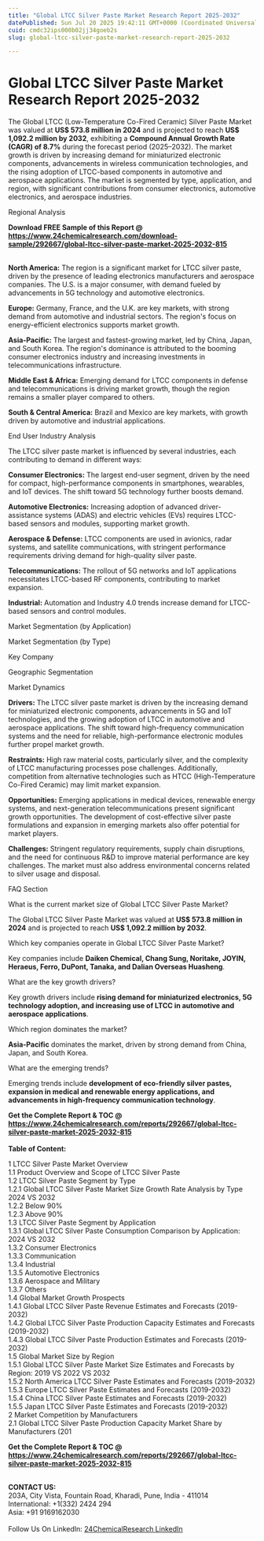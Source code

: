 ```yaml
---
title: "Global LTCC Silver Paste Market Research Report 2025-2032"
datePublished: Sun Jul 20 2025 19:42:11 GMT+0000 (Coordinated Universal Time)
cuid: cmdc32ips000b02jj34goeb2s
slug: global-ltcc-silver-paste-market-research-report-2025-2032

---
```


# Global LTCC Silver Paste Market Research Report 2025-2032

<p>The Global LTCC (Low-Temperature Co-Fired Ceramic) Silver Paste Market was valued at <strong>US$ 573.8 million in 2024</strong> and is projected to reach <strong>US$ 1,092.2 million by 2032</strong>, exhibiting a <strong>Compound Annual Growth Rate (CAGR) of 8.7%</strong> during the forecast period (2025–2032). The market growth is driven by increasing demand for miniaturized electronic components, advancements in wireless communication technologies, and the rising adoption of LTCC-based components in automotive and aerospace applications. The market is segmented by type, application, and region, with significant contributions from consumer electronics, automotive electronics, and aerospace industries.</p><p>
Regional Analysis</p><p>
</p><div><b>Download FREE Sample of this Report @ 
            <a href="https://www.24chemicalresearch.com/download-sample/292667/global-ltcc-silver-paste-market-2025-2032-815">
            https://www.24chemicalresearch.com/download-sample/292667/global-ltcc-silver-paste-market-2025-2032-815</a></b></div><br><p><strong>North America:</strong> The region is a significant market for LTCC silver paste, driven by the presence of leading electronics manufacturers and aerospace companies. The U.S. is a major consumer, with demand fueled by advancements in 5G technology and automotive electronics.</p><p>
</p><p><strong>Europe:</strong> Germany, France, and the U.K. are key markets, with strong demand from automotive and industrial sectors. The region's focus on energy-efficient electronics supports market growth.</p><p>
</p><p><strong>Asia-Pacific:</strong> The largest and fastest-growing market, led by China, Japan, and South Korea. The region's dominance is attributed to the booming consumer electronics industry and increasing investments in telecommunications infrastructure.</p><p>
</p><p><strong>Middle East &amp; Africa:</strong> Emerging demand for LTCC components in defense and telecommunications is driving market growth, though the region remains a smaller player compared to others.</p><p>
</p><p><strong>South &amp; Central America:</strong> Brazil and Mexico are key markets, with growth driven by automotive and industrial applications.</p><p>
End User Industry Analysis</p><p>
</p><p>The LTCC silver paste market is influenced by several industries, each contributing to demand in different ways:</p><p>
</p><p><strong>Consumer Electronics:</strong> The largest end-user segment, driven by the need for compact, high-performance components in smartphones, wearables, and IoT devices. The shift toward 5G technology further boosts demand.</p><p>
</p><p><strong>Automotive Electronics:</strong> Increasing adoption of advanced driver-assistance systems (ADAS) and electric vehicles (EVs) requires LTCC-based sensors and modules, supporting market growth.</p><p>
</p><p><strong>Aerospace &amp; Defense:</strong> LTCC components are used in avionics, radar systems, and satellite communications, with stringent performance requirements driving demand for high-quality silver paste.</p><p>
</p><p><strong>Telecommunications:</strong> The rollout of 5G networks and IoT applications necessitates LTCC-based RF components, contributing to market expansion.</p><p>
</p><p><strong>Industrial:</strong> Automation and Industry 4.0 trends increase demand for LTCC-based sensors and control modules.</p><p>
Market Segmentation (by Application)</p><p>
</p><p>
Market Segmentation (by Type)</p><p>
</p><p>
Key Company</p><p>
</p><p>
Geographic Segmentation</p><p>
</p><p>
Market Dynamics</p><p>
</p><p><strong>Drivers:</strong> The LTCC silver paste market is driven by the increasing demand for miniaturized electronic components, advancements in 5G and IoT technologies, and the growing adoption of LTCC in automotive and aerospace applications. The shift toward high-frequency communication systems and the need for reliable, high-performance electronic modules further propel market growth.</p><p>
</p><p><strong>Restraints:</strong> High raw material costs, particularly silver, and the complexity of LTCC manufacturing processes pose challenges. Additionally, competition from alternative technologies such as HTCC (High-Temperature Co-Fired Ceramic) may limit market expansion.</p><p>
</p><p><strong>Opportunities:</strong> Emerging applications in medical devices, renewable energy systems, and next-generation telecommunications present significant growth opportunities. The development of cost-effective silver paste formulations and expansion in emerging markets also offer potential for market players.</p><p>
</p><p><strong>Challenges:</strong> Stringent regulatory requirements, supply chain disruptions, and the need for continuous R&amp;D to improve material performance are key challenges. The market must also address environmental concerns related to silver usage and disposal.</p><p>
FAQ Section</p><p>
What is the current market size of Global LTCC Silver Paste Market?</p><p>
</p><p>The Global LTCC Silver Paste Market was valued at <strong>US$ 573.8 million in 2024</strong> and is projected to reach <strong>US$ 1,092.2 million by 2032</strong>.</p><p>
Which key companies operate in Global LTCC Silver Paste Market?</p><p>
</p><p>Key companies include <strong>Daiken Chemical, Chang Sung, Noritake, JOYIN, Heraeus, Ferro, DuPont, Tanaka, and Dalian Overseas Huasheng</strong>.</p><p>
What are the key growth drivers?</p><p>
</p><p>Key growth drivers include <strong>rising demand for miniaturized electronics, 5G technology adoption, and increasing use of LTCC in automotive and aerospace applications</strong>.</p><p>
Which region dominates the market?</p><p>
</p><p><strong>Asia-Pacific</strong> dominates the market, driven by strong demand from China, Japan, and South Korea.</p><p>
What are the emerging trends?</p><p>
</p><p>Emerging trends include <strong>development of eco-friendly silver pastes, expansion in medical and renewable energy applications, and advancements in high-frequency communication technology</strong>.</p>

<div><b>Get the Complete Report & TOC @ 
            <a href="https://www.24chemicalresearch.com/reports/292667/global-ltcc-silver-paste-market-2025-2032-815">
            https://www.24chemicalresearch.com/reports/292667/global-ltcc-silver-paste-market-2025-2032-815</a></b></div><br>
            <b>Table of Content:</b><p>1 LTCC Silver Paste Market Overview<br />
    1.1 Product Overview and Scope of LTCC Silver Paste<br />
    1.2 LTCC Silver Paste Segment by Type<br />
        1.2.1 Global LTCC Silver Paste Market Size Growth Rate Analysis by Type 2024 VS 2032<br />
        1.2.2 Below 90%<br />
        1.2.3 Above 90%<br />
    1.3 LTCC Silver Paste Segment by Application<br />
        1.3.1 Global LTCC Silver Paste Consumption Comparison by Application: 2024 VS 2032<br />
        1.3.2 Consumer Electronics<br />
        1.3.3 Communication<br />
        1.3.4 Industrial<br />
        1.3.5 Automotive Electronics<br />
        1.3.6 Aerospace and Military<br />
        1.3.7 Others<br />
    1.4 Global Market Growth Prospects<br />
        1.4.1 Global LTCC Silver Paste Revenue Estimates and Forecasts (2019-2032)<br />
        1.4.2 Global LTCC Silver Paste Production Capacity Estimates and Forecasts (2019-2032)<br />
        1.4.3 Global LTCC Silver Paste Production Estimates and Forecasts (2019-2032)<br />
    1.5 Global Market Size by Region<br />
        1.5.1 Global LTCC Silver Paste Market Size Estimates and Forecasts by Region: 2019 VS 2022 VS 2032<br />
        1.5.2 North America LTCC Silver Paste Estimates and Forecasts (2019-2032)<br />
        1.5.3 Europe LTCC Silver Paste Estimates and Forecasts (2019-2032)<br />
        1.5.4 China LTCC Silver Paste Estimates and Forecasts (2019-2032)<br />
        1.5.5 Japan LTCC Silver Paste Estimates and Forecasts (2019-2032)<br />
2 Market Competition by Manufacturers<br />
    2.1 Global LTCC Silver Paste Production Capacity Market Share by Manufacturers (201</p>

<div><b>Get the Complete Report & TOC @ 
            <a href="https://www.24chemicalresearch.com/reports/292667/global-ltcc-silver-paste-market-2025-2032-815">
            https://www.24chemicalresearch.com/reports/292667/global-ltcc-silver-paste-market-2025-2032-815</a></b></div><br>

<b>CONTACT US:</b><br>
            203A, City Vista, Fountain Road, Kharadi, Pune, India - 411014<br>
            International: +1(332) 2424 294<br>
            Asia: +91 9169162030 <br><br>
            Follow Us On LinkedIn: <a href="https://www.linkedin.com/company/24chemicalresearch/">24ChemicalResearch LinkedIn</a>